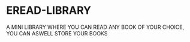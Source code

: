 # EREAD-LIBRARY
A MINI LIBRARY WHERE YOU CAN READ ANY BOOK OF YOUR CHOICE, YOU CAN ASWELL STORE YOUR BOOKS

